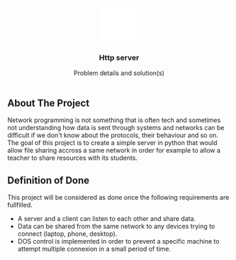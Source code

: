 <a id="readme-top"></a>

<br />
<div align="center">
  <a href="#">
    <img src="assets/server.svg" alt="Logo" width="80" height="80">
  </a>

  <h3 align="center">Http server</h3>

  <p align="center">
    Problem details and solution(s)
    <br />
    <br />
  </p>
</div>

## About The Project

Network programming is not something that is often tech and sometimes not understanding how data is sent through systems and networks can be difficult if we don't know about the protocols, their behaviour and so on. The goal of this project is to create a simple server in python that would allow file sharing accross a same network in order for example to allow a teacher to share resources with its students.

## Definition of Done

This project will be considered as done once the following requirements are fullfilled.

- A server and a client can listen to each other and share data.
- Data can be shared from the same network to any devices trying to connect (laptop, phone, desktop).
- DOS control is implemented in order to prevent a specific machine to attempt multiple connexion in a small period of time.
